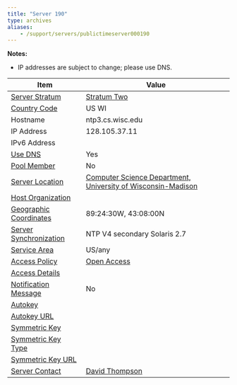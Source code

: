```yaml
---
title: "Server 190"
type: archives
aliases:
    - /support/servers/publictimeserver000190
---
```


**Notes:**

* IP addresses are subject to change; please use DNS.

| Item | Value |
| ----- | ----- |
| [Server Stratum](/support/servers/serverstratum) | [Stratum Two](/support/servers/stratumtwotimeservers) |
| [Country Code](/support/servers/countrycode) | US WI |
| Hostname |  ntp3.cs.wisc.edu  |
| IP Address |  128.105.37.11  |
| IPv6 Address | |
| [Use DNS](/support/servers/usedns) | Yes |
| [Pool Member](/support/servers/poolmember) | No |
| [Server Location](/support/servers/serverlocation) | [Computer Science Department, University of Wisconsin-Madison](https://www.cs.wisc.edu/) |
| [Host Organization](/support/servers/hostorganization) | |
| [ Geographic Coordinates](/support/servers/geographiccoordinates) |  89:24:30W, 43:08:00N  |
| [Server Synchronization](/support/servers/serversynchronization) |  NTP V4 secondary Solaris 2.7 |
| [Service Area](/support/servers/servicearea) |  US/any |
| [Access Policy](/support/servers/accesspolicy) | [Open Access](/support/servers/openaccess) |
| [Access Details](/support/servers/accessdetails) |  |
| [Notification Message](/support/servers/notificationmessage) | No |
| [Autokey](/support/servers/autokey) |  |
| [Autokey URL](/support/servers/autokeyurl) | |
| [Symmetric Key](/support/servers/symmetrickey) | |
| [Symmetric Key Type](/support/servers/symmetrickeytype) | |
| [Symmetric Key URL](/support/servers/symmetrickeyurl) | |
| [Server Contact](/support/servers/servercontact) | [David Thompson](mailto:ntp-admin@cs.wisc.edu) |